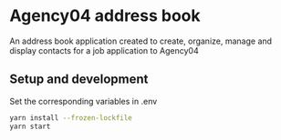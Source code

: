 # Agency04 address book

An address book application created to create, organize, manage and display contacts for a job application to Agency04

## Setup and development

Set the corresponding variables in .env

```sh
yarn install --frozen-lockfile
yarn start
```
